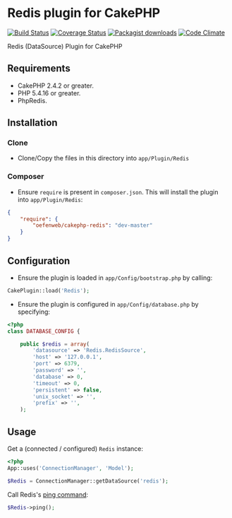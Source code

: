 # Redis plugin for CakePHP

[![Build Status](https://travis-ci.org/Oefenweb/cakephp-redis.png?branch=master)](https://travis-ci.org/Oefenweb/cakephp-redis) [![Coverage Status](https://coveralls.io/repos/Oefenweb/cakephp-redis/badge.png)](https://coveralls.io/r/Oefenweb/cakephp-redis) [![Packagist downloads](http://img.shields.io/packagist/dt/Oefenweb/cakephp-redis.svg)](https://packagist.org/packages/oefenweb/cakephp-redis) [![Code Climate](https://codeclimate.com/github/Oefenweb/cakephp-redis/badges/gpa.svg)](https://codeclimate.com/github/Oefenweb/cakephp-redis)

Redis (DataSource) Plugin for CakePHP

## Requirements

* CakePHP 2.4.2 or greater.
* PHP 5.4.16 or greater.
* PhpRedis.

## Installation

### Clone

* Clone/Copy the files in this directory into `app/Plugin/Redis`

### Composer

* Ensure `require` is present in `composer.json`. This will install the plugin into `app/Plugin/Redis`:

```json
{
	"require": {
		"oefenweb/cakephp-redis": "dev-master"
	}
}
```

## Configuration

* Ensure the plugin is loaded in `app/Config/bootstrap.php` by calling:

```php
CakePlugin::load('Redis');
```

* Ensure the plugin is configured in `app/Config/database.php` by specifying:

```php
<?php
class DATABASE_CONFIG {

	public $redis = array(
		'datasource' => 'Redis.RedisSource',
		'host' => '127.0.0.1',
		'port' => 6379,
		'password' => '',
		'database' => 0,
		'timeout' => 0,
		'persistent' => false,
		'unix_socket' => '',
		'prefix' => '',
	);
```

## Usage

Get a (connected / configured) `Redis` instance:

```php
<?php
App::uses('ConnectionManager', 'Model');

$Redis = ConnectionManager::getDataSource('redis');
```

Call Redis's [ping command](http://redis.io/commands/ping):

```php
$Redis->ping();
```
